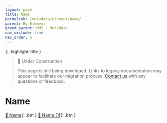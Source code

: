```yaml
---
layout: page
title: Name
permalink: /metadata/element/name/
parent: By Element
grand_parent: MMS › Metadata
nav_exclude: true
nav_order: 6
---
```


{: .highlight-title }
> 🚧 Under Construction
>
> This page is still being developed. Links to legacy documentation may appear to facilitate our migration process. [Contact us](/metadata-documentation/contact/) with any questions or feedback.

# Name
[📄 Name](https://docs.google.com/document/d/12q-7iSq7FMNii2tE7iLNbSFQdgRTXS0S97UVYdH7a-A/edit){: .btn }
[📄 Name (1)](https://docs.google.com/document/d/1TU-8T2hcbWvyqzSVXABhovDwfCowF9qI2LE_x4sP-WU/edit){: .btn }